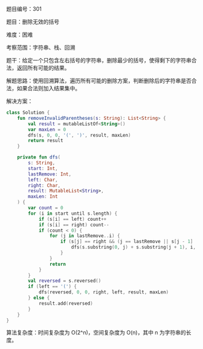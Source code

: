 题目编号：301

题目：删除无效的括号

难度：困难

考察范围：字符串、栈、回溯

题干：给定一个只包含左右括号的字符串，删除最少的括号，使得剩下的字符串合法，返回所有可能的结果。

解题思路：使用回溯算法，遍历所有可能的删除方案，判断删除后的字符串是否合法，如果合法则加入结果集中。

解决方案：

```kotlin
class Solution {
    fun removeInvalidParentheses(s: String): List<String> {
        val result = mutableListOf<String>()
        var maxLen = 0
        dfs(s, 0, 0, '(', ')', result, maxLen)
        return result
    }

    private fun dfs(
        s: String,
        start: Int,
        lastRemove: Int,
        left: Char,
        right: Char,
        result: MutableList<String>,
        maxLen: Int
    ) {
        var count = 0
        for (i in start until s.length) {
            if (s[i] == left) count++
            if (s[i] == right) count--
            if (count < 0) {
                for (j in lastRemove..i) {
                    if (s[j] == right && (j == lastRemove || s[j - 1] != right)) {
                        dfs(s.substring(0, j) + s.substring(j + 1), i, j, left, right, result, maxLen)
                    }
                }
                return
            }
        }
        val reversed = s.reversed()
        if (left == '(') {
            dfs(reversed, 0, 0, right, left, result, maxLen)
        } else {
            result.add(reversed)
        }
    }
}
```

算法复杂度：时间复杂度为 O(2^n)，空间复杂度为 O(n)，其中 n 为字符串的长度。